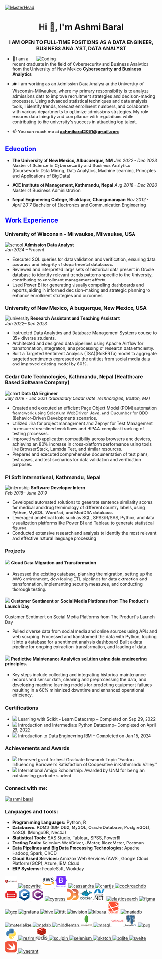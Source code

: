 [![MasterHead](https://media4.giphy.com/media/v1.Y2lkPTc5MGI3NjExM29qN3d3dGxoaDc1Mjd4YTdscm9hZjA4OWM0aThibWMwM3ZrdTF4NSZlcD12MV9pbnRlcm5hbF9naWZfYnlfaWQmY3Q9Zw/3oKIPEqDGUULpEU0aQ/giphy.gif)](https://github.com/AshmiB/AshmiB)


<h1 align="center">Hi 👋, I'm Ashmi Baral</h1>
                              <h3 align="center">I AM OPEN TO FULL-TIME POSITIONS AS A DATA ENGINEER, BUSINESS ANALYST, DATA ANALYST </h3>

<img align="right" alt="Coding" width="400" src="https://cdn.dribbble.com/users/1162077/screenshots/3848914/programmer.gif">

- 🔭 I am a recent graduate in the field of Cybersecurity and Business Analytics from the University of New Mexico **Cybersecurity and Business Analytics**
  
- 🎓 I am working as an Admission Data Analyst at the University of Wisconsin-Milwaukee, where my primary responsibility is to analyze admissions data to improve recruitment strategies and decision-making processes. Using advanced statistical techniques and data analysis tools, I identify trends, forecast enrollment numbers, and collaborate with various departments to optimize admissions strategies. My role ensures data integrity and compliance with regulations while contributing to the university's success in attracting top talent.
- 📫 You can reach me at **ashmibaral2051@gmail.com**

## <font color="blue">Education</font>


- **The University of New Mexico, Albuquerque, NM**
  *Jan 2022 - Dec 2023*
  Master of Science in Cybersecurity and Business Analytics
  (Coursework: Data Mining, Data Analytics, Machine Learning, Principles and Applications of Big Data)

- **ACE Institute of Management, Kathmandu, Nepal**
  *Aug 2018 - Dec 2020*
  Master of Business Administration

- **Nepal Engineering College, Bhaktapur, Changunarayan**
  *Nov 2012 - April 2017*
  Bachelor of Electronics and Communication Engineering

## <font color="blue">Work Experience</font>

### University of Wisconsin - Milwaukee, Milwaukee, USA
<img src="https://img.icons8.com/ios-filled/50/000000/school.png" alt="school" width="20"/> **Admission Data Analyst**  
*Jan 2024 – Present*

- Executed SQL queries for data validation and verification, ensuring data accuracy and integrity of departmental databases.
- Reviewed and interpreted large sets of historical data present in Oracle database to identify relevant trends patterns specific to the University, contributing to enrollment management efforts.
- Used Power BI for generating visually compelling dashboards and reports, aiding in informed decision-making and strategic planning to enhance enrollment strategies and outcomes.

### University of New Mexico, Albuquerque, New Mexico, USA
<img src="https://img.icons8.com/ios-filled/50/000000/university.png" alt="university" width="20"/> **Research Assistant and Teaching Assistant**  
*Jan 2022– Dec 2023*

- Instructed Data Analytics and Database Management Systems course to 35+ diverse students.
- Architected and designed data pipelines using Apache Airflow for transformation, integration, and processing of research data efficiently.
- Built a Targeted Sentiment Analysis (TSA)(RoBERTa) model to aggregate targeted sentiments expressed on the entities from social media data and improved existing model by 60%.

### Cedar Gate Technologies, Kathmandu, Nepal (Healthcare Based Software Company)
<img src="https://img.icons8.com/ios-filled/50/000000/combo-chart.png" alt="chart" width="20"/> **Data QA Engineer**  
*July 2019 - Dec 2021 (Subsidiary Cedar Gate Technologies, Boston, MA)*

- Created and executed an efficient Page Object Model (POM) automation framework using Selenium WebDriver, Java, and Cucumber for BDD (Behavior-Driven Development) scenarios.
- Utilized Jira for project management and Zephyr for Test Management to ensure streamlined workflows and HIPAA-compliant tracking of testing processes.
- Improved web application compatibility across browsers and devices, achieving an 80% increase in cross-platform performance using tools like BrowserStack, Lambda Test, and similar resources.
- Prepared and executed comprehensive documentation of test plans, test cases, and test scenarios for data validation and verification purposes.

### F1 Soft International, Kathmandu, Nepal
<img src="https://img.icons8.com/ios-filled/50/000000/internship.png" alt="internship" width="20"/> **Software Developer Intern**  
*Feb 2018– June 2019*

- Developed automated solutions to generate sentence similarity scores for medical and drug terminology of different country labels, using Python, MySQL, WordNet, and MedDRA database.
- Leveraged analytical tools such as SQL, SPSS/R/SAS, Python, and data visualization platforms like Power BI and Tableau to generate statistical figures.
- Conducted extensive research and analysis to identify the most relevant and effective natural language processing



### Projects

#### <img src="https://img.icons8.com/dusk/30/000000/data-backup.png"/> Cloud Data Migration and Transformation
- Assessed the existing database, planning the migration, setting up the AWS environment, developing ETL pipelines for data extraction and transformation, implementing security measures, and conducting thorough testing.

#### <img src="https://img.icons8.com/ios-filled/30/000000/social-media-communication.png"/> Customer Sentiment on Social Media Platforms from The Product's Launch Day
 Customer Sentiment on Social Media Platforms from The Product's Launch Day
- Pulled diverse data from social media and online sources using APIs and web scraping. Processed and transformed the data with Python, loading it into a database for a sentiment analysis dashboard. Built a data pipeline for ongoing extraction, transformation, and loading of data.

#### <img src="https://img.icons8.com/plasticine/30/000000/maintenance.png"/> Predictive Maintenance Analytics solution using data engineering principles.
- Key steps include collecting and integrating historical maintenance records and sensor data, cleaning and preprocessing the data, and developing machine learning models for predicting equipment failures resulting in a 60% minimized downtime and enhanced operational efficiency.

### Certifications
- <img src="https://img.icons8.com/ios/50/000000/data-science.png"/> Learning with Scikit – Learn Datacamp – Completed on Sep 29, 2022
- <img src="https://img.icons8.com/ios/50/000000/python.png"/> Introduction and Intermediate Python Datacamp– Completed on April 29, 2022
- <img src="https://img.icons8.com/ios/50/000000/ibm.png"/> Introduction to Data Engineering IBM – Completed on Jan 15, 2024

### Achievements and Awards
- <img src="https://img.icons8.com/ios/50/000000/prize.png"/> Received grant for best Graduate Research Topic “Factors Influencing Borrower’s Satisfaction of Cooperative in Kathmandu Valley.”
- <img src="https://img.icons8.com/ios/50/000000/trophy.png"/> International Amigo Scholarship: Awarded by UNM for being an outstanding graduate student






<h3 align="left">Connect with me:</h3>
<p align="left">
<a href="https://linkedin.com/in/ashmi baral" target="blank"><img align="center" src="https://raw.githubusercontent.com/rahuldkjain/github-profile-readme-generator/master/src/images/icons/Social/linked-in-alt.svg" alt="ashmi baral" height="30" width="40" /></a>
</p>

<h3 align="left">Languages and Tools:</h3>

- **Programming Languages:** Python, R
- **Databases:** RDMS (IBM DB2, MySQL, Oracle Database, PostgreSQL), NoSQL (MongoDB, Neo4J)
- **Statistical Tools:** SAS Studio, Tableau, SPSS, PowerBI
- **Testing Tools:** Selenium WebDriver, JMeter, BlazeMeter, Postman
- **Data Pipelines and Big Data Processing Technologies:** Apache Hadoop, Spark, CI/CD
- **Cloud Based Services:** Amazon Web Services (AWS), Google Cloud Platform (GCP), Azure, IBM Cloud
- **ERP Systems:** PeopleSoft, Workday
<p align="left"> <a href="https://angular.io" target="_blank" rel="noreferrer"> <img src="https://raw.githubusercontent.com/devicons/devicon/master/icons/angularjs/angularjs-original-wordmark.svg" alt="angularjs" width="40" height="40"/> </a> <a href="https://appwrite.io" target="_blank" rel="noreferrer"> <img src="https://www.vectorlogo.zone/logos/appwriteio/appwriteio-icon.svg" alt="appwrite" width="40" height="40"/> </a> <a href="https://aws.amazon.com" target="_blank" rel="noreferrer"> <img src="https://raw.githubusercontent.com/devicons/devicon/master/icons/amazonwebservices/amazonwebservices-original-wordmark.svg" alt="aws" width="40" height="40"/> </a> <a href="https://getbootstrap.com" target="_blank" rel="noreferrer"> <img src="https://raw.githubusercontent.com/devicons/devicon/master/icons/bootstrap/bootstrap-plain-wordmark.svg" alt="bootstrap" width="40" height="40"/> </a> <a href="https://cassandra.apache.org/" target="_blank" rel="noreferrer"> <img src="https://www.vectorlogo.zone/logos/apache_cassandra/apache_cassandra-icon.svg" alt="cassandra" width="40" height="40"/> </a> <a href="https://www.chartjs.org" target="_blank" rel="noreferrer"> <img src="https://www.chartjs.org/media/logo-title.svg" alt="chartjs" width="40" height="40"/> </a> <a href="https://www.cockroachlabs.com/product/cockroachdb/" target="_blank" rel="noreferrer"> <img src="https://cdn.worldvectorlogo.com/logos/cockroachdb.svg" alt="cockroachdb" width="40" height="40"/> </a> <a href="https://couchdb.apache.org/" target="_blank" rel="noreferrer"> <img src="https://raw.githubusercontent.com/devicons/devicon/0d6c64dbbf311879f7d563bfc3ccf559f9ed111c/icons/couchdb/couchdb-original.svg" alt="couchdb" width="40" height="40"/> </a> <a href="https://www.w3schools.com/cpp/" target="_blank" rel="noreferrer"> <img src="https://raw.githubusercontent.com/devicons/devicon/master/icons/cplusplus/cplusplus-original.svg" alt="cplusplus" width="40" height="40"/> </a> <a href="https://www.w3schools.com/cs/" target="_blank" rel="noreferrer"> <img src="https://raw.githubusercontent.com/devicons/devicon/master/icons/csharp/csharp-original.svg" alt="csharp" width="40" height="40"/> </a> <a href="https://www.cypress.io" target="_blank" rel="noreferrer"> <img src="https://raw.githubusercontent.com/simple-icons/simple-icons/6e46ec1fc23b60c8fd0d2f2ff46db82e16dbd75f/icons/cypress.svg" alt="cypress" width="40" height="40"/> </a> <a href="https://d3js.org/" target="_blank" rel="noreferrer"> <img src="https://raw.githubusercontent.com/devicons/devicon/master/icons/d3js/d3js-original.svg" alt="d3js" width="40" height="40"/> </a> <a href="https://www.docker.com/" target="_blank" rel="noreferrer"> <img src="https://raw.githubusercontent.com/devicons/devicon/master/icons/docker/docker-original-wordmark.svg" alt="docker" width="40" height="40"/> </a> <a href="https://dotnet.microsoft.com/" target="_blank" rel="noreferrer"> <img src="https://raw.githubusercontent.com/devicons/devicon/master/icons/dot-net/dot-net-original-wordmark.svg" alt="dotnet" width="40" height="40"/> </a> <a href="https://www.elastic.co" target="_blank" rel="noreferrer"> <img src="https://www.vectorlogo.zone/logos/elastic/elastic-icon.svg" alt="elasticsearch" width="40" height="40"/> </a> <a href="https://www.figma.com/" target="_blank" rel="noreferrer"> <img src="https://www.vectorlogo.zone/logos/figma/figma-icon.svg" alt="figma" width="40" height="40"/> </a> <a href="https://cloud.google.com" target="_blank" rel="noreferrer"> <img src="https://www.vectorlogo.zone/logos/google_cloud/google_cloud-icon.svg" alt="gcp" width="40" height="40"/> </a> <a href="https://grafana.com" target="_blank" rel="noreferrer"> <img src="https://www.vectorlogo.zone/logos/grafana/grafana-icon.svg" alt="grafana" width="40" height="40"/> </a> <a href="https://hive.apache.org/" target="_blank" rel="noreferrer"> <img src="https://www.vectorlogo.zone/logos/apache_hive/apache_hive-icon.svg" alt="hive" width="40" height="40"/> </a> <a href="https://ifttt.com/" target="_blank" rel="noreferrer"> <img src="https://www.vectorlogo.zone/logos/ifttt/ifttt-ar21.svg" alt="ifttt" width="40" height="40"/> </a> <a href="https://www.invisionapp.com/" target="_blank" rel="noreferrer"> <img src="https://www.vectorlogo.zone/logos/invisionapp/invisionapp-icon.svg" alt="invision" width="40" height="40"/> </a> <a href="https://www.elastic.co/kibana" target="_blank" rel="noreferrer"> <img src="https://www.vectorlogo.zone/logos/elasticco_kibana/elasticco_kibana-icon.svg" alt="kibana" width="40" height="40"/> </a> <a href="https://laravel.com/" target="_blank" rel="noreferrer"> <img src="https://raw.githubusercontent.com/devicons/devicon/master/icons/laravel/laravel-plain-wordmark.svg" alt="laravel" width="40" height="40"/> </a> <a href="https://mariadb.org/" target="_blank" rel="noreferrer"> <img src="https://www.vectorlogo.zone/logos/mariadb/mariadb-icon.svg" alt="mariadb" width="40" height="40"/> </a> <a href="https://materializecss.com/" target="_blank" rel="noreferrer"> <img src="https://raw.githubusercontent.com/prplx/svg-logos/5585531d45d294869c4eaab4d7cf2e9c167710a9/svg/materialize.svg" alt="materialize" width="40" height="40"/> </a> <a href="https://www.mathworks.com/" target="_blank" rel="noreferrer"> <img src="https://upload.wikimedia.org/wikipedia/commons/2/21/Matlab_Logo.png" alt="matlab" width="40" height="40"/> </a> <a href="https://middlemanapp.com/" target="_blank" rel="noreferrer"> <img src="https://raw.githubusercontent.com/leungwensen/svg-icon/b84b3f3a3da329b7c1d02346865f8e98beb05413/dist/svg/logos/middleman.svg" alt="middleman" width="40" height="40"/> </a> <a href="https://www.mongodb.com/" target="_blank" rel="noreferrer"> <img src="https://raw.githubusercontent.com/devicons/devicon/master/icons/mongodb/mongodb-original-wordmark.svg" alt="mongodb" width="40" height="40"/> </a> <a href="https://www.microsoft.com/en-us/sql-server" target="_blank" rel="noreferrer"> <img src="https://www.svgrepo.com/show/303229/microsoft-sql-server-logo.svg" alt="mssql" width="40" height="40"/> </a> <a href="https://www.oracle.com/" target="_blank" rel="noreferrer"> <img src="https://raw.githubusercontent.com/devicons/devicon/master/icons/oracle/oracle-original.svg" alt="oracle" width="40" height="40"/> </a> <a href="https://www.postgresql.org" target="_blank" rel="noreferrer"> <img src="https://raw.githubusercontent.com/devicons/devicon/master/icons/postgresql/postgresql-original-wordmark.svg" alt="postgresql" width="40" height="40"/> </a> <a href="https://pugjs.org" target="_blank" rel="noreferrer"> <img src="https://cdn.worldvectorlogo.com/logos/pug.svg" alt="pug" width="40" height="40"/> </a> <a href="https://www.python.org" target="_blank" rel="noreferrer"> <img src="https://raw.githubusercontent.com/devicons/devicon/master/icons/python/python-original.svg" alt="python" width="40" height="40"/> </a> <a href="https://realm.io/" target="_blank" rel="noreferrer"> <img src="https://raw.githubusercontent.com/bestofjs/bestofjs-webui/8665e8c267a0215f3159df28b33c365198101df5/public/logos/realm.svg" alt="realm" width="40" height="40"/> </a> <a href="https://redis.io" target="_blank" rel="noreferrer"> <img src="https://raw.githubusercontent.com/devicons/devicon/master/icons/redis/redis-original-wordmark.svg" alt="redis" width="40" height="40"/> </a> <a href="https://sculpin.io/" target="_blank" rel="noreferrer"> <img src="https://gist.githubusercontent.com/vivek32ta/c7f7bf583c1fb1c58d89301ea40f37fd/raw/1782aef8672484698c0dd407f900c4a329ed5bc4/sculpin.svg" alt="sculpin" width="40" height="40"/> </a> <a href="https://www.selenium.dev" target="_blank" rel="noreferrer"> <img src="https://raw.githubusercontent.com/detain/svg-logos/780f25886640cef088af994181646db2f6b1a3f8/svg/selenium-logo.svg" alt="selenium" width="40" height="40"/> </a> <a href="https://www.sketch.com/" target="_blank" rel="noreferrer"> <img src="https://www.vectorlogo.zone/logos/sketchapp/sketchapp-icon.svg" alt="sketch" width="40" height="40"/> </a> <a href="https://www.sqlite.org/" target="_blank" rel="noreferrer"> <img src="https://www.vectorlogo.zone/logos/sqlite/sqlite-icon.svg" alt="sqlite" width="40" height="40"/> </a> <a href="https://svelte.dev" target="_blank" rel="noreferrer"> <img src="https://upload.wikimedia.org/wikipedia/commons/1/1b/Svelte_Logo.svg" alt="svelte" width="40" height="40"/> </a> <a href="https://developer.apple.com/swift/" target="_blank" rel="noreferrer"> <img src="https://raw.githubusercontent.com/devicons/devicon/master/icons/swift/swift-original.svg" alt="swift" width="40" height="40"/> </a> <a href="https://www.vagrantup.com/" target="_blank" rel="noreferrer"> <img src="https://www.vectorlogo.zone/logos/vagrantup/vagrantup-icon.svg" alt="vagrant" width="40" height="40"/> </a> </p>
